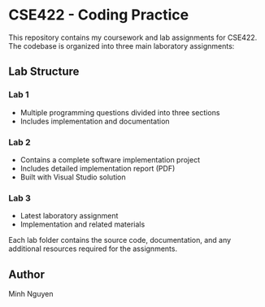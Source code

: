 # CSE422 - Coding Practice

This repository contains my coursework and lab assignments for CSE422. The codebase is organized into three main laboratory assignments:

## Lab Structure

### Lab 1
- Multiple programming questions divided into three sections
- Includes implementation and documentation

### Lab 2
- Contains a complete software implementation project
- Includes detailed implementation report (PDF)
- Built with Visual Studio solution

### Lab 3
- Latest laboratory assignment
- Implementation and related materials

Each lab folder contains the source code, documentation, and any additional resources required for the assignments.

## Author
Minh Nguyen 
